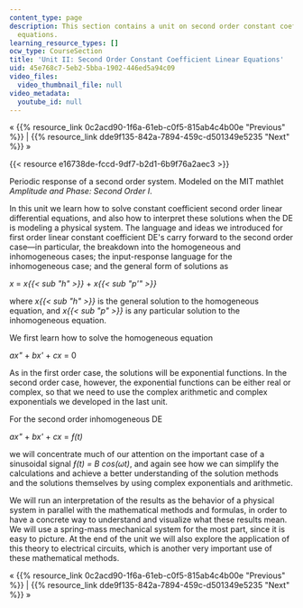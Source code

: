 ```yaml
---
content_type: page
description: This section contains a unit on second order constant coefficient linear
  equations.
learning_resource_types: []
ocw_type: CourseSection
title: 'Unit II: Second Order Constant Coefficient Linear Equations'
uid: 45e768c7-5eb2-5bba-1902-446ed5a94c09
video_files:
  video_thumbnail_file: null
video_metadata:
  youtube_id: null
---
```


« {{% resource_link 0c2acd90-1f6a-61eb-c0f5-815ab4c4b00e "Previous" %}} | {{% resource_link dde9f135-842a-7894-459c-d501349e5235 "Next" %}} »

{{< resource e16738de-fccd-9df7-b2d1-6b9f76a2aec3 >}}

Periodic response of a second order system. Modeled on the MIT mathlet _Amplitude and Phase: Second Order I_.

In this unit we learn how to solve constant coefficient second order linear differential equations, and also how to interpret these solutions when the DE is modeling a physical system. The language and ideas we introduced for first order linear constant coefficient DE's carry forward to the second order case—in particular, the breakdown into the homogeneous and inhomogeneous cases; the input-response language for the inhomogeneous case; and the general form of solutions as

_x_ = _x{{< sub "h" >}}_ + _x{{< sub "p'" >}}_

where _x{{< sub "h" >}}_ is the general solution to the homogeneous equation, and _x{{< sub "p" >}}_ is any particular solution to the inhomogeneous equation.

We first learn how to solve the homogeneous equation

_ax"_ + _bx'_ + _cx_ = 0

As in the first order case, the solutions will be exponential functions. In the second order case, however, the exponential functions can be either real or complex, so that we need to use the complex arithmetic and complex exponentials we developed in the last unit.

For the second order inhomogeneous DE

_ax"_ + _bx'_ + _cx_ = _ƒ(t)_

we will concentrate much of our attention on the important case of a sinusoidal signal _ƒ(t) = B cos(ωt)_, and again see how we can simplify the calculations and achieve a better understanding of the solution methods and the solutions themselves by using complex exponentials and arithmetic.

We will run an interpretation of the results as the behavior of a physical system in parallel with the mathematical methods and formulas, in order to have a concrete way to understand and visualize what these results mean. We will use a spring-mass mechanical system for the most part, since it is easy to picture. At the end of the unit we will also explore the application of this theory to electrical circuits, which is another very important use of these mathematical methods.

« {{% resource_link 0c2acd90-1f6a-61eb-c0f5-815ab4c4b00e "Previous" %}} | {{% resource_link dde9f135-842a-7894-459c-d501349e5235 "Next" %}} »